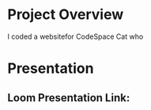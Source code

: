 # Project Overview
I coded a websitefor CodeSpace Cat who 


# Presentation

## Loom Presentation Link: